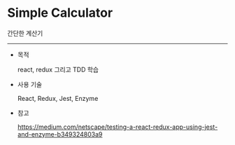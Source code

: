 # Simple Calculator

간단한 계산기 

-----------
+ 목적

  react, redux 그리고 TDD 학습

+ 사용 기술

  React, Redux, Jest, Enzyme

+ 참고

  https://medium.com/netscape/testing-a-react-redux-app-using-jest-and-enzyme-b349324803a9

  
